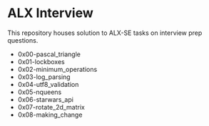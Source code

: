 # ALX Interview

This repository houses solution to ALX-SE tasks on interview prep questions.
- 0x00-pascal_triangle
- 0x01-lockboxes
- 0x02-minimum_operations
- 0x03-log_parsing
- 0x04-utf8_validation
- 0x05-nqueens
- 0x06-starwars_api
- 0x07-rotate_2d_matrix
- 0x08-making_change
